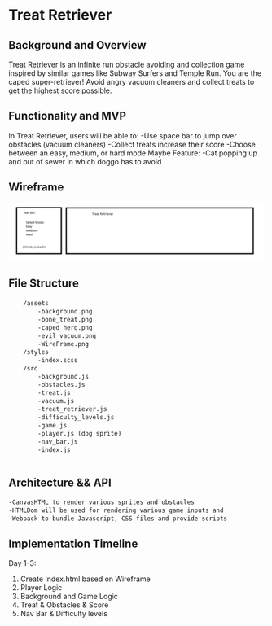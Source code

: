 # Treat Retriever
## Background and Overview 
Treat Retriever is an infinite run obstacle avoiding and collection game inspired by similar games like Subway Surfers and Temple Run.
You are the caped super-retriever! Avoid angry vacuum cleaners and collect treats to get the highest score possible.
## Functionality and MVP
In Treat Retriever, users will be able to:
    -Use space bar to jump over obstacles (vacuum cleaners)
    -Collect treats increase their score
    -Choose between an easy, medium, or hard mode
Maybe Feature:
    -Cat popping up and out of sewer in which doggo has to avoid
## Wireframe 
![WireFrame](./assets/WireFrame.png)
## File Structure
``` 
    /assets
        -background.png
        -bone_treat.png
        -caped_hero.png
        -evil_vacuum.png
        -WireFrame.png
    /styles
        -index.scss
    /src
        -background.js
        -obstacles.js
        -treat.js
        -vacuum.js
        -treat_retriever.js
        -difficulty_levels.js
        -game.js
        -player.js (dog sprite)
        -nav_bar.js
        -index.js
        
```
## Architecture && API
    -CanvasHTML to render various sprites and obstacles
    -HTMLDom will be used for rendering various game inputs and 
    -Webpack to bundle Javascript, CSS files and provide scripts
## Implementation Timeline
Day 1-3:
1. Create Index.html based on Wireframe
2. Player Logic
3. Background and Game Logic
4. Treat & Obstacles & Score
5. Nav Bar & Difficulty levels
